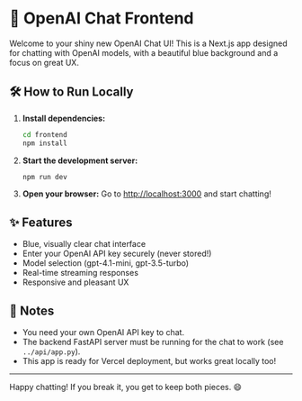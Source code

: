 # 🚀 OpenAI Chat Frontend

Welcome to your shiny new OpenAI Chat UI! This is a Next.js app designed for chatting with OpenAI models, with a beautiful blue background and a focus on great UX.

## 🛠️ How to Run Locally

1. **Install dependencies:**
   ```bash
   cd frontend
   npm install
   ```
2. **Start the development server:**
   ```bash
   npm run dev
   ```
3. **Open your browser:**
   Go to [http://localhost:3000](http://localhost:3000) and start chatting!

## ✨ Features
- Blue, visually clear chat interface
- Enter your OpenAI API key securely (never stored!)
- Model selection (gpt-4.1-mini, gpt-3.5-turbo)
- Real-time streaming responses
- Responsive and pleasant UX

## 🧠 Notes
- You need your own OpenAI API key to chat.
- The backend FastAPI server must be running for the chat to work (see `../api/app.py`).
- This app is ready for Vercel deployment, but works great locally too!

---

Happy chatting! If you break it, you get to keep both pieces. 😄
